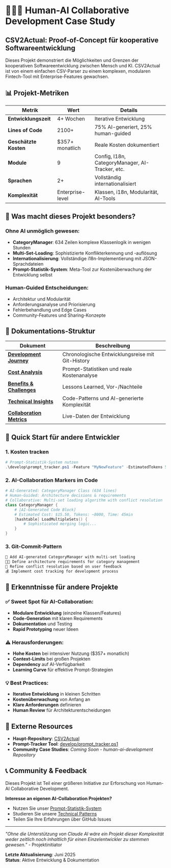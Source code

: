 # 🤖👨‍💻 Human-AI Collaborative Development Case Study

## CSV2Actual: Proof-of-Concept für kooperative Softwareentwicklung

Dieses Projekt demonstriert die Möglichkeiten und Grenzen der kooperativen Softwareentwicklung zwischen Mensch und KI. CSV2Actual ist von einem einfachen CSV-Parser zu einem komplexen, modularen Fintech-Tool mit Enterprise-Features gewachsen.

## 📊 Projekt-Metriken

| Metrik | Wert | Details |
|--------|------|---------|
| **Entwicklungszeit** | 4+ Wochen | Iterative Entwicklung |
| **Lines of Code** | 2100+ | 75% AI-generiert, 25% human-guided |
| **Geschätzte Kosten** | $357+ monatlich | Reale Kosten dokumentiert |
| **Module** | 9 | Config, I18n, CategoryManager, AI-Tracker, etc. |
| **Sprachen** | 2+ | Vollständig internationalisiert |
| **Komplexität** | Enterprise-level | Klassen, i18n, Modularität, AI-Tools |

## 🎯 Was macht dieses Projekt besonders?

### Ohne AI unmöglich gewesen:
- **CategoryManager**: 634 Zeilen komplexe Klassenlogik in wenigen Stunden
- **Multi-Set-Loading**: Sophistizierte Konflikterkennung und -auflösung  
- **Internationalisierung**: Vollständige i18n-Implementierung mit JSON-Sprachdateien
- **Prompt-Statistik-System**: Meta-Tool zur Kostenüberwachung der Entwicklung selbst

### Human-Guided Entscheidungen:
- Architektur und Modularität
- Anforderungsanalyse und Priorisierung
- Fehlerbehandlung und Edge Cases
- Community-Features und Sharing-Konzepte

## 📁 Dokumentations-Struktur

| Dokument | Beschreibung |
|----------|--------------|
| **[Development Journey](development-journey.md)** | Chronologische Entwicklungsreise mit Git-History |
| **[Cost Analysis](cost-analysis.md)** | Prompt-Statistiken und reale Kostenanalyse |
| **[Benefits & Challenges](benefits-challenges.md)** | Lessons Learned, Vor-/Nachteile |
| **[Technical Insights](technical-insights.md)** | Code-Patterns und AI-generierte Komplexität |
| **[Collaboration Metrics](metrics.json)** | Live-Daten der Entwicklung |

## 🚀 Quick Start für andere Entwickler

### 1. Kosten tracken
```powershell
# Prompt-Statistik-System nutzen
.\develop\prompt_tracker.ps1 -Feature "MyNewFeature" -EstimatedTokens 5000
```

### 2. AI-Collaboration Markers im Code
```powershell
# AI-Generated: CategoryManager Class (634 lines)
# Human-Guided: Architecture decisions & requirements
# Collaborative: Multi-set loading algorithm with conflict resolution
class CategoryManager {
    # [AI-Generated Code Block]
    # Estimated Cost: $15.50, Tokens: ~8000, Time: 45min
    [hashtable] LoadMultipleSets() {
        # Sophisticated merging logic...
    }
}
```

### 3. Git-Commit-Pattern
```bash
🤖 Add AI-generated CategoryManager with multi-set loading
👨‍💻 Define architecture requirements for category management  
🔄 Refine conflict resolution based on user feedback
💰 Implement cost tracking for development process
```

## 🎯 Erkenntnisse für andere Projekte

### ✅ Sweet Spot für AI-Collaboration:
- **Modulare Entwicklung** (einzelne Klassen/Features)
- **Code-Generation** mit klaren Requirements
- **Dokumentation** und Testing
- **Rapid Prototyping** neuer Ideen

### ⚠️ Herausforderungen:
- **Hohe Kosten** bei intensiver Nutzung ($357+ monatlich)
- **Context-Limits** bei großen Projekten
- **Dependency** auf AI-Verfügbarkeit
- **Learning Curve** für effektive Prompt-Strategien

### 💡 Best Practices:
- **Iterative Entwicklung** in kleinen Schritten
- **Kostenüberwachung** von Anfang an
- **Klare Anforderungen** definieren
- **Human Review** für Architekturentscheidungen

## 🔗 Externe Resources

- **Haupt-Repository**: [CSV2Actual](../..)
- **Prompt-Tracker Tool**: [develop/prompt_tracker.ps1](../../develop/prompt_tracker.ps1)
- **Community Case Studies**: *Coming Soon - human-ai-development Repository*

## 📞 Community & Feedback

Dieses Projekt ist Teil einer größeren Initiative zur Erforschung von Human-AI Collaborative Development. 

**Interesse an eigenen AI-Collaboration Projekten?**
- Nutzen Sie unser [Prompt-Statistik-System](cost-analysis.md)
- Studieren Sie unsere [Technical Patterns](technical-insights.md)
- Teilen Sie Ihre Erfahrungen über GitHub Issues

---

*"Ohne die Unterstützung von Claude AI wäre ein Projekt dieser Komplexität weder zeitlich noch inhaltlich für einen Einzelentwickler zu stemmen gewesen."* - Projektinitiator

**Letzte Aktualisierung**: Juni 2025  
**Status**: Aktive Entwicklung & Dokumentation